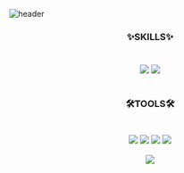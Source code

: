 
![header](https://capsule-render.vercel.app/api?type=waving&color=0:EEFF00,100:a82da8&height=225&section=header&text=Heen_A&fontSize=70&fontColor=FFFFF0&animation=twinkling)

<div align="center">
<h3>✨SKILLS✨
<h3/>
</div>
<br/>
<div align="center">
<img src="https://img.shields.io/badge/Python-red?style=flat&logo=Python&logoColor=white">  
<img src="https://img.shields.io/badge/MySQL-yellow?style=flat&logo=MySQL&logoColor=white">
 </div>

<div align="center">
<br/>
<h3>
🛠️TOOLS🛠️ 
<h3/>
</div>
<br/>
<div align="center">
 <img src="https://img.shields.io/badge/GitHub-9cf?style=flat&logo=GitHub&logoColor=white">
<img src="https://img.shields.io/badge/Jupyter-blue?style=flat&logo=Jupyter&logoColor=white">
<img src="https://img.shields.io/badge/Visual Studio Code-blueviolet?style=flat&logo=Visual Studio Code&logoColor=white">
 <img src="https://img.shields.io/badge/Google Colab-green?style=flat&logo=Google Colab&logoColor=white">
 </div>
 <br/>
 
<div align="center">
 <img src="http://mazassumnida.wtf/api/v2/generate_badge?boj=heen_a">
  </div>

